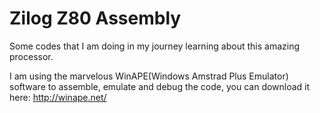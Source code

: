 # Zilog Z80 Assembly 

Some codes that I am doing in my journey learning about this amazing processor.

I am using the marvelous WinAPE(Windows Amstrad Plus Emulator) software to assemble, emulate and debug the code, you can download it here: 
http://winape.net/
